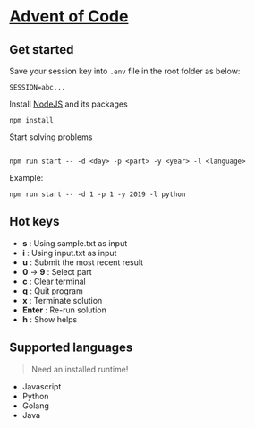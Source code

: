 # [Advent of Code](https://adventofcode.com/)
## Get started
Save your session key into `.env` file in the root folder as below:
```
SESSION=abc...
```
Install [NodeJS](https://nodejs.dev/en/learn/how-to-install-nodejs/) and its packages
```
npm install
```
Start solving problems
```

npm run start -- -d <day> -p <part> -y <year> -l <language>
```
Example:
```
npm run start -- -d 1 -p 1 -y 2019 -l python
```
## Hot keys
* **s** : Using sample.txt as input
* **i** : Using input.txt as input
* **u** : Submit the most recent result
* **0** ->  **9** : Select part
* **c** : Clear terminal
* **q** : Quit program
* **x** : Terminate solution
* **Enter** : Re-run solution
* **h** : Show helps

## Supported languages
> Need an installed runtime!
* Javascript
* Python
* Golang
* Java
